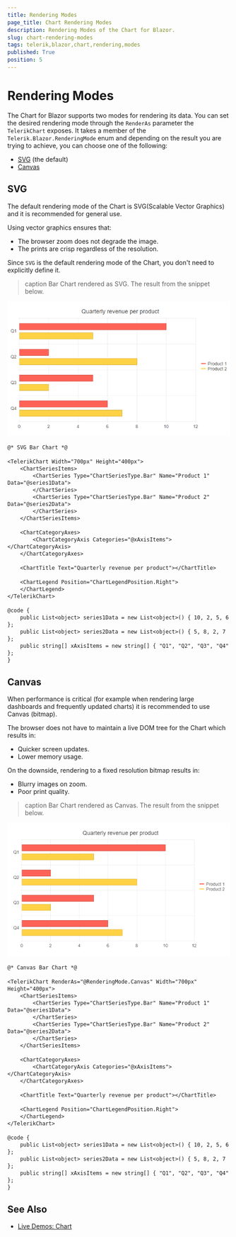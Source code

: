 ```yaml
---
title: Rendering Modes
page_title: Chart Rendering Modes
description: Rendering Modes of the Chart for Blazor.
slug: chart-rendering-modes
tags: telerik,blazor,chart,rendering,modes
published: True
position: 5
---
```


# Rendering Modes

The Chart for Blazor supports two modes for rendering its data. You can set the desired rendering mode through the `RenderAs` parameter the `TelerikChart` exposes. It takes a member of the `Telerik.Blazor.RenderingMode` enum and depending on the result you are trying to achieve, you can choose one of the following:

* [SVG](#svg) (the default)
* [Canvas](#canvas)


## SVG

The default rendering mode of the Chart is SVG(Scalable Vector Graphics) and it is recommended for general use.

Using vector graphics ensures that:

* The browser zoom does not degrade the image.
* The prints are crisp regardless of the resolution.

Since `SVG` is the default rendering mode of the Chart, you don't need to explicitly define it.

>caption Bar Chart rendered as SVG. The result from the snippet below.

![](images/svg-chart-example.png)

````CSHTML
@* SVG Bar Chart *@

<TelerikChart Width="700px" Height="400px">
    <ChartSeriesItems>
        <ChartSeries Type="ChartSeriesType.Bar" Name="Product 1" Data="@series1Data">
        </ChartSeries>
        <ChartSeries Type="ChartSeriesType.Bar" Name="Product 2" Data="@series2Data">
        </ChartSeries>
    </ChartSeriesItems>

    <ChartCategoryAxes>
        <ChartCategoryAxis Categories="@xAxisItems"></ChartCategoryAxis>
    </ChartCategoryAxes>

    <ChartTitle Text="Quarterly revenue per product"></ChartTitle>

    <ChartLegend Position="ChartLegendPosition.Right">
    </ChartLegend>
</TelerikChart>

@code {
    public List<object> series1Data = new List<object>() { 10, 2, 5, 6 };
    public List<object> series2Data = new List<object>() { 5, 8, 2, 7 };
    public string[] xAxisItems = new string[] { "Q1", "Q2", "Q3", "Q4" };
}
````

## Canvas

When performance is critical (for example when rendering large dashboards and frequently updated charts) it is recommended to use Canvas (bitmap).

The browser does not have to maintain a live DOM tree for the Chart which results in:

* Quicker screen updates.
* Lower memory usage.

On the downside, rendering to a fixed resolution bitmap results in:

* Blurry images on zoom.
* Poor print quality.

>caption Bar Chart rendered as Canvas. The result from the snippet below.

![](images/canvas-chart-example.png)

````CSHTML
@* Canvas Bar Chart *@

<TelerikChart RenderAs="@RenderingMode.Canvas" Width="700px" Height="400px">
    <ChartSeriesItems>
        <ChartSeries Type="ChartSeriesType.Bar" Name="Product 1" Data="@series1Data">
        </ChartSeries>
        <ChartSeries Type="ChartSeriesType.Bar" Name="Product 2" Data="@series2Data">
        </ChartSeries>
    </ChartSeriesItems>

    <ChartCategoryAxes>
        <ChartCategoryAxis Categories="@xAxisItems"></ChartCategoryAxis>
    </ChartCategoryAxes>

    <ChartTitle Text="Quarterly revenue per product"></ChartTitle>

    <ChartLegend Position="ChartLegendPosition.Right">
    </ChartLegend>
</TelerikChart>

@code {
    public List<object> series1Data = new List<object>() { 10, 2, 5, 6 };
    public List<object> series2Data = new List<object>() { 5, 8, 2, 7 };
    public string[] xAxisItems = new string[] { "Q1", "Q2", "Q3", "Q4" };
}
````


## See Also

  * [Live Demos: Chart](https://demos.telerik.com/blazor-ui/chart/index)
